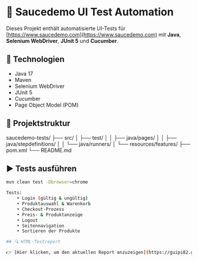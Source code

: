 # 🧪 Saucedemo UI Test Automation

Dieses Projekt enthält automatisierte UI-Tests für [https://www.saucedemo.com](https://www.saucedemo.com) mit **Java**, **Selenium WebDriver**, **JUnit 5** und **Cucumber**.

## 🚀 Technologien
- Java 17
- Maven
- Selenium WebDriver
- JUnit 5
- Cucumber
- Page Object Model (POM)

## 📂 Projektstruktur
saucedemo-tests/
├── src/
│ ├── test/
│ │ ├── java/pages/
│ │ ├── java/stepdefinitions/
│ │ └── java/runners/
│ └── resources/features/
├── pom.xml
└── README.md


## ▶️ Tests ausführen

```bash
mvn clean test -Dbrowser=chrome

Tests:
    • Login (gültig & ungültig)
    • Produktauswahl & Warenkorb
    • Checkout-Prozess
    • Preis- & Produktanzeige
    • Logout
    • Seitennavigation
    • Sortieren der Produkte

## 🔍 HTML-Testreport

👉 [Hier klicken, um den aktuellen Report anzuzeigen](https://guipi82.github.io/saucedemo-tests/)


